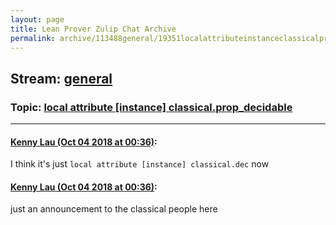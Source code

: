 ```yaml
---
layout: page
title: Lean Prover Zulip Chat Archive 
permalink: archive/113488general/19351localattributeinstanceclassicalpropdecidable.html
---
```


## Stream: [general](index.html)
### Topic: [local attribute [instance] classical.prop_decidable](19351localattributeinstanceclassicalpropdecidable.html)

---

#### [Kenny Lau (Oct 04 2018 at 00:36)](https://leanprover.zulipchat.com/#narrow/stream/113488-general/topic/local%20attribute%20%5Binstance%5D%20classical.prop_decidable/near/135138169):
I think it's just `local attribute [instance] classical.dec` now

#### [Kenny Lau (Oct 04 2018 at 00:36)](https://leanprover.zulipchat.com/#narrow/stream/113488-general/topic/local%20attribute%20%5Binstance%5D%20classical.prop_decidable/near/135138174):
just an announcement to the classical people here

